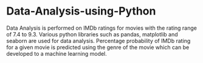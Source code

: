 # Data-Analysis-using-Python

Data Analysis is performed on IMDb ratings for movies with the rating range of 7.4 to 9.3. Various python libraries such as pandas, matplotlib and seaborn are used for data analysis. Percentage probability of IMDb rating for a given movie is predicted using the genre of the movie which can be developed to a machine learning model.
